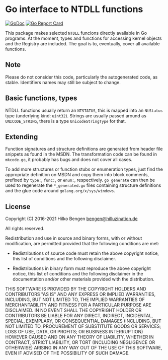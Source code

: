 Go interface to NTDLL functions
===============================

[![GoDoc](https://godoc.org/github.com/hillu/go-ntdll?status.svg)](https://godoc.org/github.com/hillu/go-ntdll)
[![Go Report Card](https://goreportcard.com/badge/github.com/hillu/go-ntdll)](https://goreportcard.com/report/github.com/hillu/go-ntdll)

This package makes selected `NTDLL` funcions directly available in Go
programs. At the moment, types and functions for accessing kernel
objects and the Registry are included. The goal is to, eventually,
cover all available functions.

Note
----

Please do not consider this code, particularly the autogenerated code,
as stable. Identifiers names may still be subject to change.

Basic functions, types
----------------------

NTDLL functions usually return an `NTSTATUS`, this is mapped into an
`NtStatus` type (underlying kind: `uint32`). Strings are usually
passed around as `UNICODE_STRING`, there is a type `UnicodeStringType`
for that.

Extending
---------

Function signatures and structure definitions are generated from
header file snippets as found in the MSDN. The transformation code can
be found in `mkcode.go`, it probably has bugs and does not cover all
cases.

To add more structures or function stubs or enumeration types, just
find the appropriate definition on MSDN and copy them into block
comments, prefixed by `type:`, `func:`, or `enum:`, respectively. `go
generate` can then be used to regenerate the `*_generated.go` files
containing structure definitions and the glue code around
`golang.org/x/sys/windows`.

License
-------

Copyright (C) 2016-2021  Hilko Bengen <bengen@hilluzination.de>

All rights reserved.

Redistribution and use in source and binary forms, with or without
modification, are permitted provided that the following conditions are met:

* Redistributions of source code must retain the above copyright notice, this
  list of conditions and the following disclaimer.

* Redistributions in binary form must reproduce the above copyright notice,
  this list of conditions and the following disclaimer in the documentation
  and/or other materials provided with the distribution.

THIS SOFTWARE IS PROVIDED BY THE COPYRIGHT HOLDERS AND CONTRIBUTORS "AS IS"
AND ANY EXPRESS OR IMPLIED WARRANTIES, INCLUDING, BUT NOT LIMITED TO, THE
IMPLIED WARRANTIES OF MERCHANTABILITY AND FITNESS FOR A PARTICULAR PURPOSE ARE
DISCLAIMED. IN NO EVENT SHALL THE COPYRIGHT HOLDER OR CONTRIBUTORS BE LIABLE
FOR ANY DIRECT, INDIRECT, INCIDENTAL, SPECIAL, EXEMPLARY, OR CONSEQUENTIAL
DAMAGES (INCLUDING, BUT NOT LIMITED TO, PROCUREMENT OF SUBSTITUTE GOODS OR
SERVICES; LOSS OF USE, DATA, OR PROFITS; OR BUSINESS INTERRUPTION) HOWEVER
CAUSED AND ON ANY THEORY OF LIABILITY, WHETHER IN CONTRACT, STRICT LIABILITY,
OR TORT (INCLUDING NEGLIGENCE OR OTHERWISE) ARISING IN ANY WAY OUT OF THE USE
OF THIS SOFTWARE, EVEN IF ADVISED OF THE POSSIBILITY OF SUCH DAMAGE.
